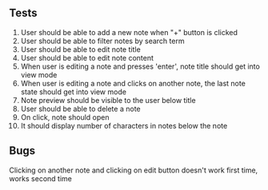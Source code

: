 ## Tests

1. User should be able to add a new note when "+" button is clicked
2. User should be able to filter notes by search term
3. User should be able to edit note title
4. User should be able to edit note content
5. When user is editing a note and presses 'enter', note title should get into view mode
6. When user is editing a note and clicks on another note, the last note state should get into view mode
7. Note preview should be visible to the user below title
8. User should be able to delete a note
9. On click, note should open
10. It should display number of characters in notes below the note

## Bugs

Clicking on another note and clicking on edit button doesn't work first time, works second time